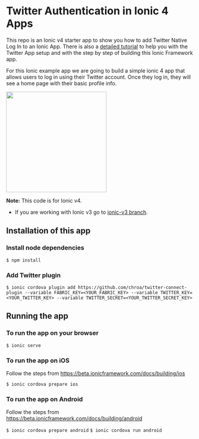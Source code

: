 # Twitter Authentication in Ionic 4 Apps

This repo is an Ionic v4 starter app to show you how to add Twitter Native Log In to an Ionic App. There is also a [detailed tutorial](https://ionicthemes.com/tutorials/about/ionic-twitter-login) to help you with the Twitter App setup and with the step by step of building this Ionic Framework app.


For this Ionic example app we are going to build a simple ionic 4 app that allows users to log in using their Twitter account. Once they log in, they will see a home page with their basic profile info.

<div>
<img src="https://s3-us-west-2.amazonaws.com/ionicthemes/tutorials/screenshots/ionic-twitter-login/twitter-login-1.png" width="270">
</div>

**Note:** This code is for Ionic v4.
- If you are working with Ionic v3 go to [ionic-v3 branch](https://github.com/ionicthemes/ionic-twitter-login/tree/master/ionic-v3).



## Installation of this app

### Install node dependencies
`$ npm install`

### Add Twitter plugin
`$ ionic cordova plugin add https://github.com/chroa/twitter-connect-plugin --variable FABRIC_KEY=<YOUR_FABRIC_KEY> --variable TWITTER_KEY=<YOUR_TWITTER_KEY> --variable TWITTER_SECRET=<YOUR_TWITTER_SECRET_KEY>
`

## Running the app

### To run the app on your browser
`$ ionic serve`

### To run the app on iOS
Follow the steps from https://beta.ionicframework.com/docs/building/ios

`$ ionic cordova prepare ios`

### To run the app on Android
Follow the steps from https://beta.ionicframework.com/docs/building/android

`$ ionic cordova prepare android`
`$ ionic cordova run android`

